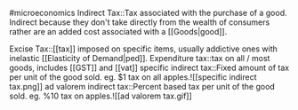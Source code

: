 #microeconomics 
Indirect Tax::Tax associated with the purchase of a good. Indirect because they don't take directly from the wealth of consumers rather are an added cost associated with a [[Goods|good]]. 

Excise Tax::[[tax]] imposed on specific items, usually addictive ones with inelastic [[Elasticity of Demand|ped]].
Expenditure tax::tax on all / most goods, includes [[GST]] and [[vat]]
specific indirect tax::Fixed amount of tax per unit of the good sold. eg. $1 tax on all apples.![[specific indirect tax.png]]
ad valorem indirect tax::Percent based tax per unit of the good sold. eg. %10 tax on apples.![[ad valorem tax.gif]]